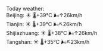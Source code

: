 Today weather:  
Beijing: ☀️   🌡️+39°C 🌬️↑26km/h  
Tianjin: ☀️   🌡️+39°C 🌬️↖26km/h  
Shijiazhuang: ☀️   🌡️+38°C 🌬️↑26km/h  
Tangshan: ☀️   🌡️+35°C 🌬️↖23km/h  
